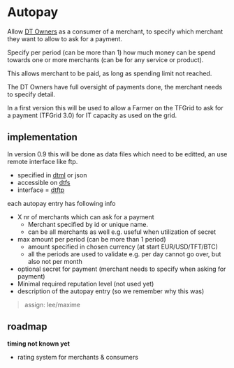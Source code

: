 # Autopay

Allow [DT Owners](dtowner) as a consumer of a merchant, to specify which merchant they want to allow to ask for a payment.

Specify per period (can be more than 1) how much money can be spend towards one or more merchants (can be for any service or product).

This allows merchant to be paid, as long as spending limit not reached.

The DT Owners have full oversight of payments done, the merchant needs to specify detail.

In a first version this will be used to allow a Farmer on the TFGrid to ask for a payment (TFGrid 3.0) for IT capacity as used on the grid.

## implementation

In version 0.9 this will be done as data files which need to be editted, an use remote interface like ftp.

- specified in [dtml](dtml) or json
- accessible on [dtfs](dtfs)
- interface = [dtftp](dtftp)

each autopay entry has following info

- X nr of merchants which can ask for a payment
  - Merchant specified by id or unique name.
  - can be all merchants as well e.g. useful when utilization of secret
- max amount per period (can be more than 1 period)
  - amount specified in chosen currency (at start EUR/USD/TFT/BTC)
  - all the periods are used to validate e.g. per day cannot go over, but also not per month
- optional secret for payment (merchant needs to specify when asking for payment)
- Minimal required reputation level (not used yet)
- description of the autopay entry (so we remember why this was)

> assign: lee/maxime

## roadmap

**timing not known yet**

- rating system for merchants & consumers
